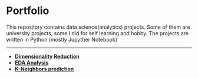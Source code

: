 # Portfolio
This repository contains data science(analytics) projects. Some of them are university projects, some I did for self learning and hobby. The projects are written in Python (mostly Jupyther Notebook)
___
<ul>
 <li> 
    <a href="https://github.com/marynakrv/Portfolio/tree/main/Dimensionality%20Reduction">
      <strong>
        Dimensionality Reduction
      </strong></a> 
 </li> 
 <li> 
    <a href="https://github.com/marynakrv/Portfolio/tree/main/EDA-analysis">
      <strong>
        EDA Analysis
      </strong></a> 
 </li> 
 <li> 
    <a href="https://github.com/marynakrv/Portfolio/tree/main/K-Neighbors%20prediction">
      <strong>
        K-Neighbors prediction
      </strong></a> 
 </li> 
</ul>
